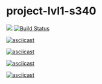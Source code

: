 # project-lvl1-s340
<a href="https://codeclimate.com/github/codeclimate/codeclimate/maintainability"><img src="https://api.codeclimate.com/v1/badges/a99a88d28ad37a79dbf6/maintainability" /></a>
[![Build Status](https://travis-ci.org/akuimov/project-lvl1-s340.svg?branch=master)](https://travis-ci.org/akuimov/project-lvl1-s340)

[![asciicast](https://asciinema.org/a/5zdOKhXFmEqdbKB88lVWOAjL4.png)](https://asciinema.org/a/5zdOKhXFmEqdbKB88lVWOAjL4)

[![asciicast](https://asciinema.org/a/j9jVsWuLzWYDeVFs7TgZh30Re.png)](https://asciinema.org/a/j9jVsWuLzWYDeVFs7TgZh30Re)

[![asciicast](https://asciinema.org/a/ioTKWl0lT5UVhbXmdMXvM08Ql.png)](https://asciinema.org/a/ioTKWl0lT5UVhbXmdMXvM08Ql)

[![asciicast](https://asciinema.org/a/Y18v3pYttQwadEgeFCSBrVXHL.png)](https://asciinema.org/a/Y18v3pYttQwadEgeFCSBrVXHL)